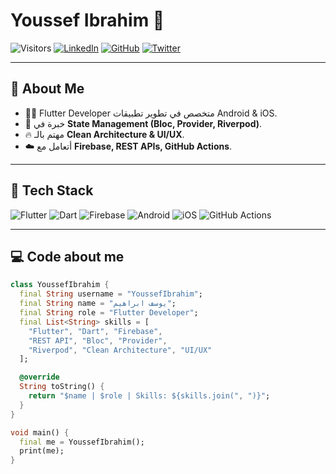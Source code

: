 #  Youssef Ibrahim 👋
![Visitors](https://visitor-badge.laobi.icu/badge?page_id=<username>.<username>)
[![LinkedIn](https://img.shields.io/badge/LinkedIn-blue?logo=linkedin&logoColor=white)](https://www.linkedin.com/in/<your-linkedin>/)
[![GitHub](https://img.shields.io/badge/GitHub-100000?logo=github&logoColor=white)](https://github.com/<username>)
[![Twitter](https://img.shields.io/badge/Twitter-blue?logo=twitter&logoColor=white)](https://twitter.com/<yourhandle>)

---

## 🌟 About Me
- 👨‍💻 Flutter Developer متخصص في تطوير تطبيقات Android & iOS.  
- 📱 خبرة في **State Management (Bloc, Provider, Riverpod)**.  
- 🔥 مهتم بالـ **Clean Architecture & UI/UX**.  
- ☁️ أتعامل مع **Firebase, REST APIs, GitHub Actions**.  

---

## 🚀 Tech Stack
![Flutter](https://img.shields.io/badge/Flutter-02569B?logo=flutter&logoColor=white)
![Dart](https://img.shields.io/badge/Dart-0175C2?logo=dart&logoColor=white)
![Firebase](https://img.shields.io/badge/Firebase-FFCA28?logo=firebase&logoColor=black)
![Android](https://img.shields.io/badge/Android-3DDC84?logo=android&logoColor=white)
![iOS](https://img.shields.io/badge/iOS-000000?logo=apple&logoColor=white)
![GitHub Actions](https://img.shields.io/badge/GitHub%20Actions-2088FF?logo=githubactions&logoColor=white)

---

## 💻 Code about me

```dart
class YoussefIbrahim {
  final String username = "YoussefIbrahim";
  final String name = "يوسف ابراهيم";
  final String role = "Flutter Developer";
  final List<String> skills = [
    "Flutter", "Dart", "Firebase",
    "REST API", "Bloc", "Provider",
    "Riverpod", "Clean Architecture", "UI/UX"
  ];

  @override
  String toString() {
    return "$name | $role | Skills: ${skills.join(", ")}";
  }
}

void main() {
  final me = YoussefIbrahim();
  print(me);
}
